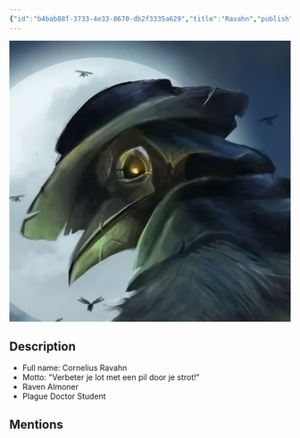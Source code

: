 ```yaml
---
{"id":"b4bab88f-3733-4e33-8670-db2f3335a629","title":"Ravahn","publish":true,"date_created":"Saturday, January 14th 2023, 10:36:53 am","date_modified":"Sunday, April 7th 2024, 12:08:15 pm","path":"Tabletop/Campaigns/And A Thousand Years More/Characters/Party/Ravahn.md","permalink":"/tabletop/campaigns/and-a-thousand-years-more/characters/party/ravahn/","PassFrontmatter":true}
---
```



![Banner-Ravahn-polaroid.png|200](../../../../../Media/IronClaw/Polaroid/Banner-Ravahn-polaroid.png)

## Description

- Full name: Cornelius Ravahn
- Motto: "Verbeter je lot met een pil door je strot!"
- Raven Almoner
- Plague Doctor Student

## Mentions


